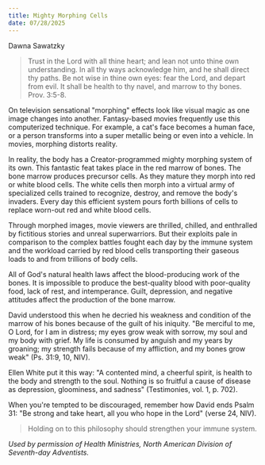 ```yaml
---
title: Mighty Morphing Cells
date: 07/28/2025
---
```


Dawna Sawatzky

> <p></p>
> Trust in the Lord with all thine heart; and lean not unto thine own understanding. In all thy ways acknowledge him, and he shall direct thy paths. Be not wise in thine own eyes: fear the Lord, and depart from evil. It shall be health to thy navel, and marrow to thy bones. Prov. 3:5-8.

On television sensational "morphing" effects look like visual magic as one image changes into another. Fantasy-based movies frequently use this computerized technique. For example, a cat's face becomes a human face, or a person transforms into a super metallic being or even into a vehicle. In movies, morphing distorts reality.

In reality, the body has a Creator-programmed mighty morphing system of its own. This fantastic feat takes place in the red marrow of bones. The bone marrow produces precursor cells. As they mature they morph into red or white blood cells. The white cells then morph into a virtual army of specialized cells trained to recognize, destroy, and remove the body's invaders. Every day this efficient system pours forth billions of cells to replace worn-out red and white blood cells.

Through morphed images, movie viewers are thrilled, chilled, and enthralled by fictitious stories and unreal superwarriors. But their exploits pale in comparison to the complex battles fought each day by the immune system and the workload carried by red blood cells transporting their gaseous loads to and from trillions of body cells.

All of God's natural health laws affect the blood-producing work of the bones. It is impossible to produce the best-quality blood with poor-quality food, lack of rest, and intemperance. Guilt, depression, and negative attitudes affect the production of the bone marrow.

David understood this when he decried his weakness and condition of the marrow of his bones because of the guilt of his iniquity. "Be merciful to me, O Lord, for I am in distress; my eyes grow weak with sorrow, my soul and my body with grief. My life is consumed by anguish and my years by groaning; my strength fails because of my affliction, and my bones grow weak" (Ps. 31:9, 10, NIV).

Ellen White put it this way: "A contented mind, a cheerful spirit, is health to the body and strength to the soul. Nothing is so fruitful a cause of disease as depression, gloominess, and sadness" (Testimonies, vol. 1, p. 702).

When you're tempted to be discouraged, remember how David ends Psalm 31: "Be strong and take heart, all you who hope in the Lord" (verse 24, NIV).

> <callout></callout>
> Holding on to this philosophy should strengthen your immune system.

_Used by permission of Health Ministries, North American Division of Seventh-day Adventists._